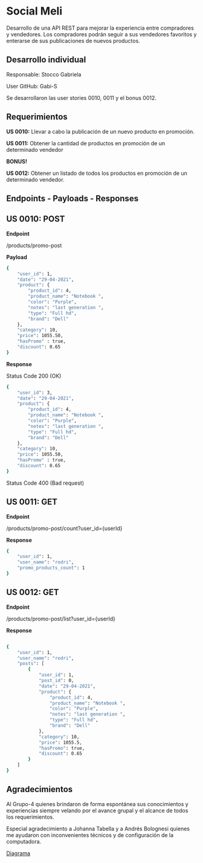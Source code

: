 # Social Meli

Desarrollo de una API REST para mejorar la experiencia entre compradores y vendedores. Los compradores podrán seguir a sus vendedores favoritos y enterarse de sus publicaciones de nuevos productos.

## Desarrollo individual
Responsable: Stocco Gabriela

User GitHub: Gabi-S 

Se desarrollaron las user stories 0010, 0011 y el bonus 0012.

## Requerimientos
**US 0010:** Llevar a cabo la publicación de un nuevo producto en promoción.

**US 0011:** Obtener la cantidad de productos en promoción de un determinado vendedor

**BONUS!**

**US 0012:** Obtener un listado de todos los productos en promoción de un determinado vendedor.

## Endpoints - Payloads - Responses

## **US 0010: POST**
**Endpoint**

/products/promo-post

**Payload**
```bash
{
    "user_id": 1,
    "date": "29-04-2021",
    "product": {
        "product_id": 4,
        "product_name": "Notebook ",
        "color": "Purple",
        "notes": "last generation ",
        "type": "Full hd",
        "brand": "Dell"
    },
    "category": 10,
    "price": 1055.50,
    "hasPromo" : true,
    "discount": 0.65
}
```
**Response**

Status Code 200 (OK)
```bash
{
    "user_id": 3,
    "date": "29-04-2021",
    "product": {
        "product_id": 4,
        "product_name": "Notebook ",
        "color": "Purple",
        "notes": "last generation ",
        "type": "Full hd",
        "brand": "Dell"
    },
    "category": 10,
    "price": 1055.50,
    "hasPromo" : true,
    "discount": 0.65
}
```
Status Code 400 (Bad request)


## **US 0011: GET**

**Endpoint**

/products/promo-post/count?user_id={userId}

**Response**
```bash
{
    "user_id": 1,
    "user_name": "rodri",
    "promo_products_count": 1
}

```
## **US 0012: GET**

**Endpoint**

/products/promo-post/list?user_id={userId}


**Response**

```bash

{
    "user_id": 1,
    "user_name": "rodri",
    "posts": [
        {
            "user_id": 1,
            "post_id": 0,
            "date": "29-04-2021",
            "product": {
                "product_id": 4,
                "product_name": "Notebook ",
                "color": "Purple",
                "notes": "last generation ",
                "type": "Full hd",
                "brand": "Dell"
            },
            "category": 10,
            "price": 1055.5,
            "hasPromo": true,
            "discount": 0.65
        }
    ]
}

```
## Agradecimientos
Al Grupo-4 quienes brindaron de forma espontánea sus conocimientos y experiencias siempre velando por el avance grupal y el alcance de todos los requerimientos.

Especial agradecimiento a Johanna Tabella y a Andrés Bolognesi quienes me ayudaron con inconvenientes técnicos y de configuración de la computadora.



[Diagrama](https://user-images.githubusercontent.com/119961027/209996229-832d4c74-948f-40f8-ba4b-442d76f39a92.png)
